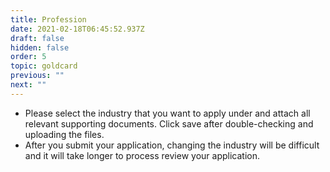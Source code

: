 ```yaml
---
title: Profession
date: 2021-02-18T06:45:52.937Z
draft: false
hidden: false
order: 5
topic: goldcard
previous: ""
next: ""
---
```

* Please select the industry that you want to apply under and attach all relevant supporting documents. Click save after double-checking and uploading the files.
* After you submit your application, changing the industry will be difficult and it will take longer to process review your application.